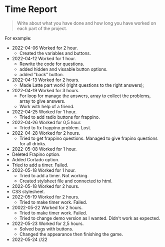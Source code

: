 # Time Report

> Write about what you have done and how long you have worked on each part of the project.

For example: 

- 2022-04-06 Worked for 2 hour.
  - Created the variables and buttons.
- 2022-04-12 Worked for 1 hour.
  - Rewrite the code for questions.
  - added hidden and vissable button options.
  - added "back" button.
- 2022-04-13 Worked for 2 hours.
  - Made Latte part work! (right questions to the right answers);
- 2022-04-19 Worked for 3 hours.
  - For loop for manage the answers, array to collect the problems, array to give answers.
  - Work with help of a friend.
- 2022-04-25 Worked for 1 hour.
  - Tried to add radio buttons for frappino.
- 2022-04-26 Worked for 0,5 hour.
  - Tried to fix frappino problem. Lost.
- 2022-04-28 Worked for 2 hours.
  - Tried to get frappino questions. Managed to give frapino questions for all drinks.
- 2022-05-08 Worked for 1 hour.
 - Deleted Frapino option.
 - Added Cortado option.
 - Tried to add a timer. Failed.
- 2022-05-18 Worked for 1 hour.
  - Tried to add a timer. Not working.
  - Created stylsheet file and connected to html.
- 2022-05-18 Worked for 2 hours.
 - CSS stylesheet.
- 2022-05-19 Worked for 2 hours.
  - Tried to make timer work. Failed.
- 20022-05-22 Worked for 2 hours.
  - Tried to make timer work. Failed.
  - Tried to change demo version as I wanted. Didn't work as expected. 
- 2022-05-23 Worked for 2,5 hours.
  - Solved bugs with buttons.
  - Changed the appearance then finishing the game.
- 2022-05-24
 //22